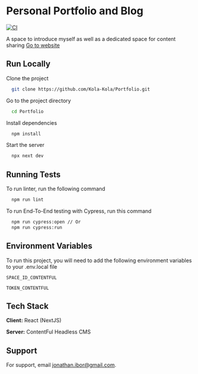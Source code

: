 
# Personal Portfolio and Blog

[![CI](https://github.com/Kola-Kola/Portfolio-Blog/actions/workflows/node.js.yml/badge.svg?branch=main)](https://github.com/Kola-Kola/Portfolio-Blog/actions/workflows/node.js.yml)

A space to introduce myself as well as a dedicated space for content sharing
[Go to website](https://portfolio-psi-steel-88.vercel.app/)


## Run Locally

Clone the project

```bash
  git clone https://github.com/Kola-Kola/Portfolio.git
```

Go to the project directory

```bash
  cd Portfolio
```

Install dependencies

```bash
  npm install
```

Start the server

```bash
  npx next dev
```

## Running Tests

To run linter, run the following command

```bash
  npm run lint
```

To run End-To-End testing with Cypress, run this command

```bash
  npm run cypress:open // Or
  npm run cypress:run
```

## Environment Variables

To run this project, you will need to add the following environment variables to your .env.local file

`SPACE_ID_CONTENTFUL`

`TOKEN_CONTENTFUL`


## Tech Stack

**Client:** React (NextJS)

**Server:** ContentFul Headless CMS


## Support

For support, email jonathan.ibor@gmail.com.

